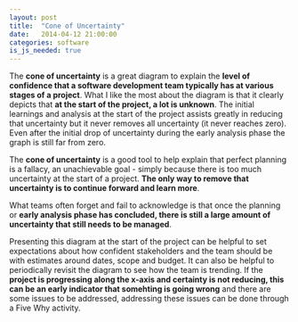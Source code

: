 ```yaml
---
layout: post
title:  "Cone of Uncertainty"
date:   2014-04-12 21:00:00
categories: software
is_js_needed: true
---
```


<div id="cone-of-uncertainty" class="graph" style="width:600"></div>
<script type="text/javascript">
  (function() {
    var svg = dimple.newSvg("#cone-of-uncertainty", '100%', 500);
    var data = [
      { 'Type':'Positive', 'Project Stage':'Initial Concept', 'Planning Uncertainty':10},
      { 'Type':'Positive', 'Project Stage':'Discovery', 'Planning Uncertainty':5},
      { 'Type':'Positive', 'Project Stage':'Inception', 'Planning Uncertainty':2.5},
      { 'Type':'Positive', 'Project Stage':'Delivery', 'Planning Uncertainty':1.25},
      { 'Type':'Positive', 'Project Stage':'Completion', 'Planning Uncertainty':0},

      { 'Type':'Negative', 'Project Stage':'Initial Concept', 'Planning Uncertainty':-10},
      { 'Type':'Negative', 'Project Stage':'Discovery', 'Planning Uncertainty':-5},
      { 'Type':'Negative', 'Project Stage':'Inception', 'Planning Uncertainty':-2.5},
      { 'Type':'Negative', 'Project Stage':'Delivery', 'Planning Uncertainty':-1.25},
      { 'Type':'Negative', 'Project Stage':'Completion', 'Planning Uncertainty':0}
    ];
    var chart = new dimple.chart(svg, data);

    var x = chart.addCategoryAxis('x', 'Project Stage');
    x.addOrderRule(['Initial Concept', 'Discovery', 'Inception', 'Delivery', 'Completion']);
    ChartHelper.setAxisStyle(x);

    var y = chart.addMeasureAxis('y', 'Planning Uncertainty');
    ChartHelper.setAxisStyle(y);

    var series = chart.addSeries('Type', dimple.plot.line);
    series.interpolation = 'cardinal';

    ChartHelper.draw(chart);
  })();
</script>

The **cone of uncertainty** is a great diagram to explain the **level of confidence
that a software development team typically has at various stages of a project**.
What I like the most about the diagram is that it clearly depicts that **at the
start of the project, a lot is unknown**. The initial learnings and analysis at
the start of the project assists greatly in reducing that uncertainty
but it never removes all uncertainty (it never reaches zero). Even after the
initial drop of uncertainty during the early analysis phase the graph is
still far from zero.

The **cone of uncertainty** is a good tool to help explain that perfect
planning is a fallacy, an unachievable goal - simply because there is too much
uncertainty at the start of a project. **The only way to remove that uncertainty
is to continue forward and learn more**.

What teams often forget and fail to acknowledge is that once the planning or
**early analysis phase has concluded, there is still a large amount of
uncertainty that still needs to be managed**.

Presenting this diagram at the start of the project can be helpful to set
expectations about how confident stakeholders and the team should be with
estimates around dates, scope and budget. It can also be helpful to
periodically revisit the diagram to see how the team is trending. If the
**project is progressing along the x-axis and certainty is not reducing, this can
be an early indicator that somehting is going wrong** and there are some issues
to be addressed, addressing these issues can be done through a Five Why
activity.
